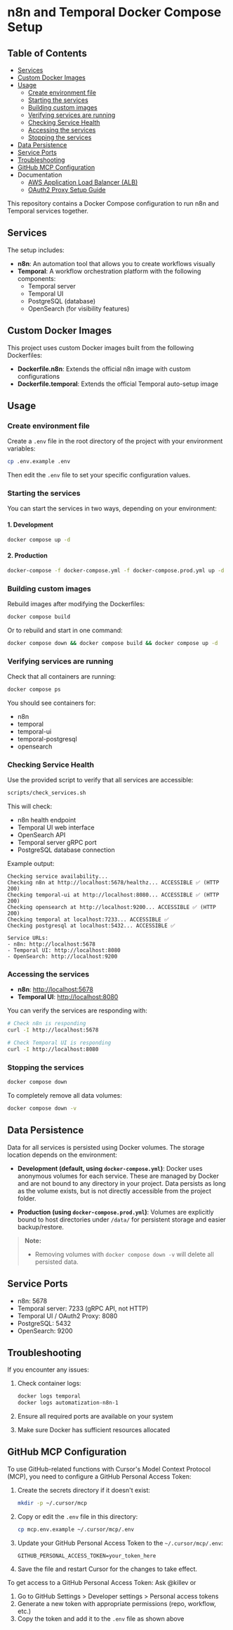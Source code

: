 # n8n and Temporal Docker Compose Setup

## Table of Contents

- [Services](#services)
- [Custom Docker Images](#custom-docker-images)
- [Usage](#usage)
  - [Create environment file](#create-environment-file)
  - [Starting the services](#starting-the-services)
  - [Building custom images](#building-custom-images)
  - [Verifying services are running](#verifying-services-are-running)
  - [Checking Service Health](#checking-service-health)
  - [Accessing the services](#accessing-the-services)
  - [Stopping the services](#stopping-the-services)
- [Data Persistence](#data-persistence)
- [Service Ports](#service-ports)
- [Troubleshooting](#troubleshooting)
- [GitHub MCP Configuration](#github-mcp-configuration)
- Documentation
  - [AWS Application Load Balancer (ALB)](docs/alb.md)
  - [OAuth2 Proxy Setup Guide](docs/oauth2-proxy.md)

This repository contains a Docker Compose configuration to run n8n and Temporal services together.

## Services

The setup includes:

- **n8n**: An automation tool that allows you to create workflows visually
- **Temporal**: A workflow orchestration platform with the following components:
  - Temporal server
  - Temporal UI
  - PostgreSQL (database)
  - OpenSearch (for visibility features)

## Custom Docker Images

This project uses custom Docker images built from the following Dockerfiles:

- **Dockerfile.n8n**: Extends the official n8n image with custom configurations
- **Dockerfile.temporal**: Extends the official Temporal auto-setup image

## Usage

### Create environment file

Create a `.env` file in the root directory of the project with your environment variables:

```bash
cp .env.example .env
```

Then edit the `.env` file to set your specific configuration values.

### Starting the services

You can start the services in two ways, depending on your environment:

#### 1. Development

```bash
docker compose up -d
```

#### 2. Production

```bash
docker-compose -f docker-compose.yml -f docker-compose.prod.yml up -d
```

### Building custom images

Rebuild images after modifying the Dockerfiles:

```bash
docker compose build
```

Or to rebuild and start in one command:

```bash
docker compose down && docker compose build && docker compose up -d
```

### Verifying services are running

Check that all containers are running:

```bash
docker compose ps
```

You should see containers for:
- n8n
- temporal
- temporal-ui
- temporal-postgresql
- opensearch

### Checking Service Health

Use the provided script to verify that all services are accessible:

```bash
scripts/check_services.sh
```

This will check:
- n8n health endpoint
- Temporal UI web interface
- OpenSearch API
- Temporal server gRPC port
- PostgreSQL database connection

Example output:
```text
Checking service availability...
Checking n8n at http://localhost:5678/healthz... ACCESSIBLE ✅ (HTTP 200)
Checking temporal-ui at http://localhost:8080... ACCESSIBLE ✅ (HTTP 200)
Checking opensearch at http://localhost:9200... ACCESSIBLE ✅ (HTTP 200)
Checking temporal at localhost:7233... ACCESSIBLE ✅
Checking postgresql at localhost:5432... ACCESSIBLE ✅

Service URLs:
- n8n: http://localhost:5678
- Temporal UI: http://localhost:8080
- OpenSearch: http://localhost:9200
```

### Accessing the services

- **n8n**: <http://localhost:5678>
- **Temporal UI**: <http://localhost:8080>

You can verify the services are responding with:

```bash
# Check n8n is responding
curl -I http://localhost:5678

# Check Temporal UI is responding
curl -I http://localhost:8080
```

### Stopping the services

```bash
docker compose down
```

To completely remove all data volumes:

```bash
docker compose down -v
```

## Data Persistence

Data for all services is persisted using Docker volumes. The storage location depends on the environment:

- **Development (default, using `docker-compose.yml`)**: Docker uses anonymous volumes for each service. These are managed by Docker and are not bound to any directory in your project. Data persists as long as the volume exists, but is not directly accessible from the project folder.

- **Production (using `docker-compose.prod.yml`)**: Volumes are explicitly bound to host directories under `/data/` for persistent storage and easier backup/restore.

> **Note:**
> - Removing volumes with `docker compose down -v` will delete all persisted data.

## Service Ports

- n8n: 5678
- Temporal server: 7233 (gRPC API, not HTTP)
- Temporal UI / OAuth2 Proxy: 8080
- PostgreSQL: 5432
- OpenSearch: 9200

## Troubleshooting

If you encounter any issues:

1. Check container logs:
   ```bash
   docker logs temporal
   docker logs automatization-n8n-1
   ```

2. Ensure all required ports are available on your system

3. Make sure Docker has sufficient resources allocated

## GitHub MCP Configuration

To use GitHub-related functions with Cursor's Model Context Protocol (MCP), you need to configure a GitHub Personal Access Token:

1. Create the secrets directory if it doesn't exist:
   ```bash
   mkdir -p ~/.cursor/mcp
   ```

2. Copy or edit the `.env` file in this directory:
   ```bash
   cp mcp.env.example ~/.cursor/mcp/.env
   ```

3. Update your GitHub Personal Access Token to the `~/.cursor/mcp/.env`:
   ```
   GITHUB_PERSONAL_ACCESS_TOKEN=your_token_here
   ```

4. Save the file and restart Cursor for the changes to take effect.

To get access to a GitHub Personal Access Token:
Ask @killev
or
1. Go to GitHub Settings > Developer settings > Personal access tokens
2. Generate a new token with appropriate permissions (repo, workflow, etc.)
3. Copy the token and add it to the `.env` file as shown above
